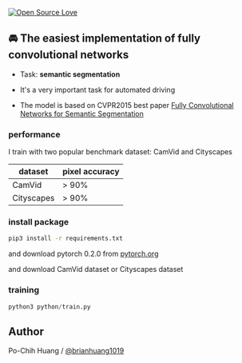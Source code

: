 [![Open Source Love](https://badges.frapsoft.com/os/v1/open-source-150x25.png?v=103)](https://github.com/ellerbrock/open-source-badges/)

## 🚘 The easiest implementation of fully convolutional networks

- Task: __semantic segmentation__

- It's a very important task for automated driving

- The model is based on CVPR2015 best paper [Fully Convolutional Networks for Semantic Segmentation](https://arxiv.org/abs/1411.4038)

### performance
I train with two popular benchmark dataset: CamVid and Cityscapes

|dataset|pixel accuracy|
|---|---
|CamVid|> 90%
|Cityscapes|> 90%

### install package
```bash
pip3 install -r requirements.txt
```

and download pytorch 0.2.0 from [pytorch.org](pytorch.org)

and download CamVid dataset or Cityscapes dataset

### training
```python
python3 python/train.py
```

## Author
Po-Chih Huang / [@brianhuang1019](http://brianhuang1019.github.io/)
